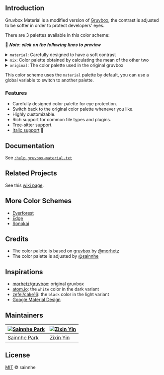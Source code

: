 ## Introduction

Gruvbox Material is a modified version of [Gruvbox](https://github.com/morhetz/gruvbox), the contrast is adjusted to be softer in order to protect developers' eyes.

There are 3 palettes available in this color scheme:

👏 𝑵𝒐𝒕𝒆: 𝒄𝒍𝒊𝒄𝒌 𝒐𝒏 𝒕𝒉𝒆 𝒇𝒐𝒍𝒍𝒐𝒘𝒊𝒏𝒈 𝒍𝒊𝒏𝒆𝒔 𝒕𝒐 𝒑𝒓𝒆𝒗𝒊𝒆𝒘

<details>
  <summary><code>material</code>: Carefully designed to have a soft contrast</summary>

|        |                                                             𝐃𝐚𝐫𝐤                                                              |                                                             𝐋𝐢𝐠𝐡𝐭                                                              |
| :----: | :---------------------------------------------------------------------------------------------------------------------------: | :----------------------------------------------------------------------------------------------------------------------------: |
|  𝐇𝐚𝐫𝐝  |  ![material-hard-dark](https://user-images.githubusercontent.com/37491630/75227134-891fbb80-57a5-11ea-878e-b8b2972cfd6e.png)  |  ![material-hard-light](https://user-images.githubusercontent.com/37491630/75227137-8a50e880-57a5-11ea-90dc-b2646d8b0b55.png)  |
| 𝐌𝐞𝐝𝐢𝐮𝐦 | ![material-medium-dark](https://user-images.githubusercontent.com/37491630/75227139-8cb34280-57a5-11ea-86d6-3d3f6a2475eb.png) | ![material-medium-light](https://user-images.githubusercontent.com/37491630/75227141-8de46f80-57a5-11ea-820a-9394ab9d09aa.png) |
|  𝐒𝐨𝐟𝐭  |  ![material-soft-dark](https://user-images.githubusercontent.com/37491630/75227149-9046c980-57a5-11ea-8633-bf4f31e533d0.png)  |  ![material-soft-light](https://user-images.githubusercontent.com/37491630/75227157-92108d00-57a5-11ea-8b13-b2130bff60d8.png)  |

</details>

<details>
  <summary><code>mix</code>: Color palette obtained by calculating the mean of the other two</summary>

|        |                                                           𝐃𝐚𝐫𝐤                                                           |                                                           𝐋𝐢𝐠𝐡𝐭                                                           |
| :----: | :----------------------------------------------------------------------------------------------------------------------: | :-----------------------------------------------------------------------------------------------------------------------: |
|  𝐇𝐚𝐫𝐝  |  ![mix-hard-dark](https://user-images.githubusercontent.com/37491630/76383368-826f7780-6353-11ea-8094-b593eb5f1e10.png)  |  ![mix-hard-light](https://user-images.githubusercontent.com/37491630/76383372-88655880-6353-11ea-9441-78d159600faf.png)  |
| 𝐌𝐞𝐝𝐢𝐮𝐦 | ![mix-medium-dark](https://user-images.githubusercontent.com/37491630/76383370-84393b00-6353-11ea-88de-804a781d3142.png) | ![mix-medium-light](https://user-images.githubusercontent.com/37491630/76383375-8ac7b280-6353-11ea-94a8-62e3845203bc.png) |
|  𝐒𝐨𝐟𝐭  |  ![mix-soft-dark](https://user-images.githubusercontent.com/37491630/76383371-869b9500-6353-11ea-923d-9011bbe6bcad.png)  |  ![mix-soft-light](https://user-images.githubusercontent.com/37491630/76383380-8c917600-6353-11ea-8530-a67932a6a2ec.png)  |

</details>

<details>
  <summary><code>original</code>: The color palette used in the original gruvbox</summary>

|        |                                                             𝐃𝐚𝐫𝐤                                                              |                                                             𝐋𝐢𝐠𝐡𝐭                                                              |
| :----: | :---------------------------------------------------------------------------------------------------------------------------: | :----------------------------------------------------------------------------------------------------------------------------: |
|  𝐇𝐚𝐫𝐝  |  ![original-hard-dark](https://user-images.githubusercontent.com/37491630/76383382-8e5b3980-6353-11ea-9398-08d31b1ed32d.png)  |  ![original-hard-light](https://user-images.githubusercontent.com/37491630/76383389-931fed80-6353-11ea-905f-47b35c0cac39.png)  |
| 𝐌𝐞𝐝𝐢𝐮𝐦 | ![original-medium-dark](https://user-images.githubusercontent.com/37491630/76383385-9024fd00-6353-11ea-99c1-7bba4f796115.png) | ![original-medium-light](https://user-images.githubusercontent.com/37491630/76383393-94511a80-6353-11ea-84ea-551b44f0d5bd.png) |
|  𝐒𝐨𝐟𝐭  |  ![original-soft-dark](https://user-images.githubusercontent.com/37491630/76383387-91562a00-6353-11ea-90a0-daac8653dfd0.png)  |  ![original-soft-light](https://user-images.githubusercontent.com/37491630/76383396-95824780-6353-11ea-9b36-302b88fef429.png)  |

</details>

This color scheme uses the `material` palette by default, you can use a global variable to switch to another palette.

### Features

- Carefully designed color palette for eye protection.
- Switch back to the original color palette whenever you like.
- Highly customizable.
- Rich support for common file types and plugins.
- Tree-sitter support.
- [Italic support](https://github.com/sainnhe/icursive-nerd-font) 🎉

## Documentation

See [`:help gruvbox-material.txt`](https://github.com/sainnhe/gruvbox-material/blob/master/doc/gruvbox-material.txt)

## Related Projects

See this [wiki page](https://github.com/sainnhe/gruvbox-material/wiki/Related-Projects).

## More Color Schemes

- [Everforest](https://github.com/sainnhe/everforest)
- [Edge](https://github.com/sainnhe/edge)
- [Sonokai](https://github.com/sainnhe/sonokai)

## Credits

- The color palette is based on [gruvbox](https://github.com/morhetz/gruvbox) by [@morhetz](https://github.com/morhetz)
- The color palette is adjusted by [@sainnhe](https://github.com/sainnhe)

## Inspirations

- [morhetz/gruvbox](https://github.com/morhetz/gruvbox): original gruvbox
- [atom.io](https://atom.io): the `white` color in the dark variant
- [zefei/cake16](https://github.com/zefei/cake16): the `black` color in the light variant
- [Google Material Design](https://www.material.io)

## Maintainers

| [![Sainnhe Park](https://avatars1.githubusercontent.com/u/37491630?s=70&u=14e72916dcf467f393c532536387ec72a23747ec&v=4)](https://github.com/sainnhe) | [![Zixin Yin](https://avatars2.githubusercontent.com/u/33487417?s=70&u=c6acee32fad2edb8c3bc3f7e0f436f1e8b8024c6&v=4)](https://github.com/zxYin) |
| ---------------------------------------------------------------------------------------------------------------------------------------------------- | ----------------------------------------------------------------------------------------------------------------------------------------------- |
| [Sainnhe Park](https://github.com/sainnhe)                                                                                                           | [Zixin Yin](https://github.com/zxYin)                                                                                                           |

## License

[MIT](./LICENSE) © sainnhe
